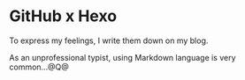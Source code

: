 # GitHub x Hexo
To express my feelings, I write them down on my blog.

As an unprofessional typist, using Markdown language is very common...@Q@

